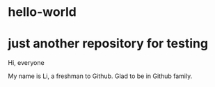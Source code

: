 # hello-world
just another repository for testing
==============================================

Hi, everyone

My name is Li, a freshman to Github. Glad to be in Github family.
